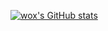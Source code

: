 [![wox's GitHub stats](https://github-readme-stats.vercel.app/api?username=muratgzl)](https://github.com/muratgzl/github-readme-stats)
